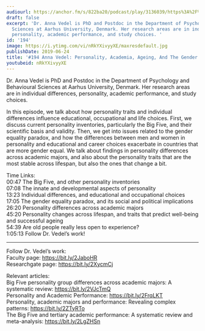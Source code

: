 ```yaml
---
audiourl: https://anchor.fm/s/822ba20/podcast/play/3136039/https%3A%2F%2Fd3ctxlq1ktw2nl.cloudfront.net%2Fproduction%2F2019-4-4%2F14080539-44100-2-89b7e5933071.m4a
draft: false
excerpt: 'Dr. Anna Vedel is PhD and Postdoc in the Department of Psychology and Behavioural
  Sciences at Aarhus University, Denmark. Her research areas are in individual differences,
  personality, academic performance, and study choices. '
id: '194'
image: https://i.ytimg.com/vi/nRkYXivyyXE/maxresdefault.jpg
publishDate: 2019-06-24
title: '#194 Anna Vedel: Personality, Academia, Ageing, And The Gender Equality Paradox'
youtubeid: nRkYXivyyXE
---
```

<div class="timelinks">

Dr. Anna Vedel is PhD and Postdoc in the Department of Psychology and Behavioural Sciences at Aarhus University, Denmark. Her research areas are in individual differences, personality, academic performance, and study choices. 

In this episode, we talk about how personality traits and individual differences influence educational, occupational and life choices. First, we discuss current personality inventories, particularly the Big Five, and their scientific basis and validity. Then, we get into issues related to the gender equality paradox, and how the differences between men and women in personality and educational and career choices exacerbate in countries that are more gender equal. We talk about findings in personality differences across academic majors, and also about the personality traits that are the most stable across lifespan, but also the ones that change a bit.

Time Links:  
<time>00:47</time> The Big Five, and other personality inventories  
<time>07:08</time> The innate and developmental aspects of personality                                                 
<time>13:23</time> Individual differences, and educational and occupational choices                                                
<time>17:05</time> The gender equality paradox, and its social and political implications                                                  
<time>26:20</time> Personality differences across academic majors                                               
<time>45:20</time> Personality changes across lifespan, and traits that predict well-being and successful ageing                                                
<time>54:39</time> Are old people really less open to experience?                         
<time>1:05:13</time> Follow Dr. Vedel’s work!

---

Follow Dr. Vedel’s work:  
Faculty page: https://bit.ly/2JaboHR  
Researchgate page: https://bit.ly/2XycmCj

Relevant articles:  
Big Five personality group differences across academic majors: A systematic review: https://bit.ly/2VJcTmQ  
Personality and Academic Performance: https://bit.ly/2FrqLKT  
Personality, academic majors and performance: Revealing complex patterns: https://bit.ly/2ZTyRTo  
The Big Five and tertiary academic performance: A systematic review and meta-analysis: https://bit.ly/2LgZHSn
</div>

